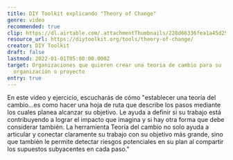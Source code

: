 ```yaml
---
title: DIY Toolkit explicando "Theory of Change"
genre: video
recommended: true
clip: https://dl.airtable.com/.attachmentThumbnails/228d66336fea1a45d257dd39df2f75e2/2b91f793
resource_url: https://diytoolkit.org/tools/theory-of-change/
creator: DIY Toolkit
draft: false
lastmod: 2022-01-01T05:00:00.000Z
target: Organizaciones que quieren crear una teoria de cambio para su
  organización o proyecto
entry: true
---
```

En este video y ejercicio, escucharás de cómo "establecer una teoría del cambio...es como hacer una hoja de ruta que describe los pasos mediante los cuales planea alcanzar su objetivo. Le ayuda a definir si su trabajo está contribuyendo a lograr el impacto que imagina y si hay otra forma que debe considerar también. La herramienta Teoría del cambio no solo ayuda a articular y conectar claramente su trabajo con su objetivo más grande, sino que también le permite detectar riesgos potenciales en su plan al compartir los supuestos subyacentes en cada paso."